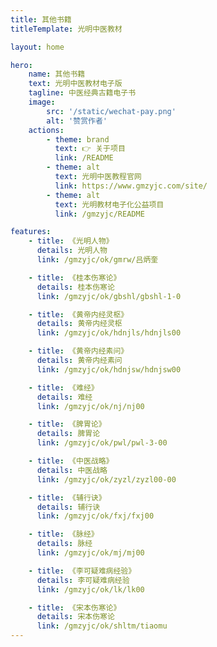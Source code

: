 ```yaml
---
title: 其他书籍
titleTemplate: 光明中医教材

layout: home

hero:
    name: 其他书籍
    text: 光明中医教材电子版
    tagline: 中医经典古籍电子书
    image:
        src: '/static/wechat-pay.png'
        alt: '赞赏作者'
    actions:
        - theme: brand
          text: 👉 关于项目
          link: /README
        - theme: alt
          text: 光明中医教程官网
          link: https://www.gmzyjc.com/site/
        - theme: alt
          text: 光明教材电子化公益项目
          link: /gmzyjc/README

features:
    - title: 《光明人物》
      details: 光明人物
      link: /gmzyjc/ok/gmrw/吕炳奎

    - title: 《桂本伤寒论》
      details: 桂本伤寒论
      link: /gmzyjc/ok/gbshl/gbshl-1-0

    - title: 《黄帝内经灵枢》
      details: 黄帝内经灵枢
      link: /gmzyjc/ok/hdnjls/hdnjls00

    - title: 《黄帝内经素问》
      details: 黄帝内经素问
      link: /gmzyjc/ok/hdnjsw/hdnjsw00

    - title: 《难经》
      details: 难经
      link: /gmzyjc/ok/nj/nj00

    - title: 《脾胃论》
      details: 脾胃论
      link: /gmzyjc/ok/pwl/pwl-3-00

    - title: 《中医战略》
      details: 中医战略
      link: /gmzyjc/ok/zyzl/zyzl00-00

    - title: 《辅行诀》
      details: 辅行诀
      link: /gmzyjc/ok/fxj/fxj00

    - title: 《脉经》
      details: 脉经
      link: /gmzyjc/ok/mj/mj00

    - title: 《李可疑难病经验》
      details: 李可疑难病经验
      link: /gmzyjc/ok/lk/lk00

    - title: 《宋本伤寒论》
      details: 宋本伤寒论
      link: /gmzyjc/ok/shltm/tiaomu
---
```

